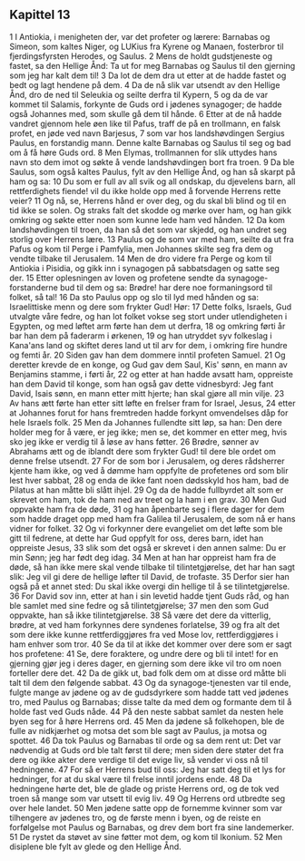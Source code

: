 ## Kapittel 13

1 I Antiokia, i menigheten der, var det profeter og lærere: Barnabas og Simeon, som kaltes Niger, og LUKius fra Kyrene og Manaen, fosterbror til fjerdingsfyrsten Herodes, og Saulus.
2 Mens de holdt gudstjeneste og fastet, sa den Hellige Ånd: Ta ut for meg Barnabas og Saulus til den gjerning som jeg har kalt dem til!
3 Da lot de dem dra ut etter at de hadde fastet og bedt og lagt hendene på dem.
4 Da de nå slik var utsendt av den Hellige Ånd, dro de ned til Seleukia og seilte derfra til Kypern,
5 og da de var kommet til Salamis, forkynte de Guds ord i jødenes synagoger; de hadde også Johannes med, som skulle gå dem til hånde.
6 Etter at de nå hadde vandret gjennom hele øen like til Pafus, traff de på en trollmann, en falsk profet, en jøde ved navn Barjesus,
7 som var hos landshøvdingen Sergius Paulus, en forstandig mann. Denne kalte Barnabas og Saulus til seg og bad om å få høre Guds ord.
8 Men Elymas, trollmannen for slik uttydes hans navn sto dem imot og søkte å vende landshøvdingen bort fra troen.
9 Da ble Saulus, som også kaltes Paulus, fylt av den Hellige Ånd, og han så skarpt på ham og sa:
10 Du som er full av all svik og all ondskap, du djevelens barn, all rettferdighets fiende! vil du ikke holde opp med å forvende Herrens rette veier?
11 Og nå, se, Herrens hånd er over deg, og du skal bli blind og til en tid ikke se solen. Og straks falt det skodde og mørke over ham, og han gikk omkring og søkte etter noen som kunne lede ham ved hånden.
12 Da kom landshøvdingen til troen, da han så det som var skjedd, og han undret seg storlig over Herrens lære.
13 Paulus og de som var med ham, seilte da ut fra Pafus og kom til Perge i Pamfylia, men Johannes skilte seg fra dem og vendte tilbake til Jerusalem.
14 Men de dro videre fra Perge og kom til Antiokia i Pisidia, og gikk inn i synagogen på sabbatsdagen og satte seg der.
15 Etter oplesningen av loven og profetene sendte da synagoge-forstanderne bud til dem og sa: Brødre! har dere noe formaningsord til folket, så tal!
16 Da sto Paulus opp og slo til lyd med hånden og sa: Israelittiske menn og dere som frykter Gud! Hør:
17 Dette folks, Israels, Gud utvalgte våre fedre, og han lot folket vokse seg stort under utlendigheten i Egypten, og med løftet arm førte han dem ut derfra,
18 og omkring førti år bar han dem på faderarm i ørkenen,
19 og han utryddet syv folkeslag i Kana'ans land og skiftet deres land ut til arv for dem, i omkring fire hundre og femti år.
20 Siden gav han dem dommere inntil profeten Samuel.
21 Og deretter krevde de en konge, og Gud gav dem Saul, Kis' sønn, en mann av Benjamins stamme, i førti år,
22 og etter at han hadde avsatt ham, oppreiste han dem David til konge, som han også gav dette vidnesbyrd: Jeg fant David, Isais sønn, en mann etter mitt hjerte; han skal gjøre all min vilje.
23 Av hans ætt førte han etter sitt løfte en frelser fram for Israel, Jesus,
24 etter at Johannes forut for hans fremtreden hadde forkynt omvendelses dåp for hele Israels folk.
25 Men da Johannes fullendte sitt løp, sa han: Den dere holder meg for å være, er jeg ikke; men se, det kommer en etter meg, hvis sko jeg ikke er verdig til å løse av hans føtter.
26 Brødre, sønner av Abrahams ætt og de iblandt dere som frykter Gud! til dere ble ordet om denne frelse utsendt.
27 For de som bor i Jerusalem, og deres rådsherrer kjente ham ikke, og ved å dømme ham oppfylte de profetenes ord som blir lest hver sabbat,
28 og enda de ikke fant noen dødsskyld hos ham, bad de Pilatus at han måtte bli slått ihjel.
29 Og da de hadde fullbyrdet alt som er skrevet om ham, tok de ham ned av treet og la ham i en grav.
30 Men Gud oppvakte ham fra de døde,
31 og han åpenbarte seg i flere dager for dem som hadde draget opp med ham fra Galilea til Jerusalem, de som nå er hans vidner for folket.
32 Og vi forkynner dere evangeliet om det løfte som ble gitt til fedrene, at dette har Gud oppfylt for oss, deres barn, idet han oppreiste Jesus,
33 slik som det også er skrevet i den annen salme: Du er min Sønn; jeg har født deg idag.
34 Men at han har oppreist ham fra de døde, så han ikke mere skal vende tilbake til tilintetgjørelse, det har han sagt slik: Jeg vil gi dere de hellige løfter til David, de trofaste.
35 Derfor sier han også på et annet sted: Du skal ikke overgi din hellige til å se tilintetgjørelse.
36 For David sov inn, etter at han i sin levetid hadde tjent Guds råd, og han ble samlet med sine fedre og så tilintetgjørelse;
37 men den som Gud oppvakte, han så ikke tilintetgjørelse.
38 Så være det dere da vitterlig, brødre, at ved ham forkynnes dere syndenes forlatelse,
39 og fra alt det som dere ikke kunne rettferdiggjøres fra ved Mose lov, rettferdiggjøres i ham enhver som tror.
40 Se da til at ikke det kommer over dere som er sagt hos profetene:
41 Se, dere foraktere, og undre dere og bli til intet! for en gjerning gjør jeg i deres dager, en gjerning som dere ikke vil tro om noen forteller dere det.
42 Da de gikk ut, bad folk dem om at disse ord måtte bli talt til dem den følgende sabbat.
43 Og da synagoge-tjenesten var til ende, fulgte mange av jødene og av de gudsdyrkere som hadde tatt ved jødenes tro, med Paulus og Barnabas; disse talte da med dem og formante dem til å holde fast ved Guds nåde.
44 På den neste sabbat samlet da nesten hele byen seg for å høre Herrens ord.
45 Men da jødene så folkehopen, ble de fulle av nidkjærhet og motsa det som ble sagt av Paulus, ja motsa og spottet.
46 Da tok Paulus og Barnabas til orde og sa dem rent ut: Det var nødvendig at Guds ord ble talt først til dere; men siden dere støter det fra dere og ikke akter dere verdige til det evige liv, så vender vi oss nå til hedningene.
47 For så er Herrens bud til oss: Jeg har satt deg til et lys for hedninger, for at du skal være til frelse inntil jordens ende.
48 Da hedningene hørte det, ble de glade og priste Herrens ord, og de tok ved troen så mange som var utsett til evig liv.
49 Og Herrens ord utbredte seg over hele landet.
50 Men jødene satte opp de fornemme kvinner som var tilhengere av jødenes tro, og de første menn i byen, og de reiste en forfølgelse mot Paulus og Barnabas, og drev dem bort fra sine landemerker.
51 De rystet da støvet av sine føtter mot dem, og kom til Ikonium.
52 Men disiplene ble fylt av glede og den Hellige Ånd.
